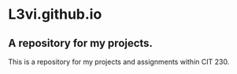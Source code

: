 # L3vi.github.io

## A repository for my projects.

This is a repository for my projects and assignments within CIT 230.
